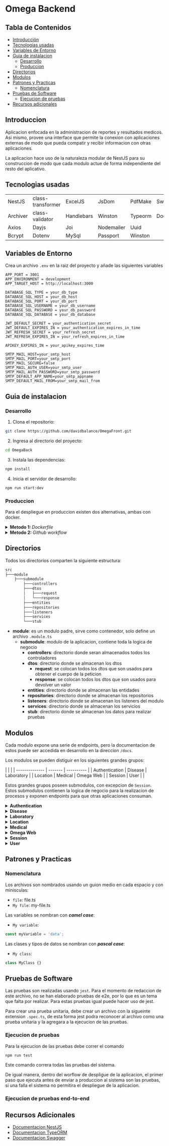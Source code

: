 # Omega Backend

## Tabla de Contenidos

- [Introducción](#introduction)
- [Tecnologias usadas](#used-technologies)
- [Variables de Entorno](#environment-variables)
- [Guia de instalacion](#installation-guide)
  - [Desarrollo](#installation-guide-dev)
  - [Produccion](#installation-guide-prod)
- [Directorios](#directory-structure)
- [Modulos](#module-documentation)
- [Patrones y Practicas](#patterns-and-practices)
  - [Nomenclatura](#patterns-and-practices-naming)
- [Pruebas de Software](#testing)
  - [Ejecucion de pruebas](#run-tests)
- [Recursos adicionales](#additional-resources)

<div id='introduction'/>

## Introduccion

Aplicacion enfocada en la administracion de reportes y resultados medicos. Asi mismo, provee una interface que permite la conexion con aplicaciones externas de modo que pueda compatir y recibir informacion con otras aplicaciones.

La aplicacion hace uso de la naturaleza modular de NestJS para su construccion de modo que cada modulo actue de forma independiente del resto del aplicativo.

<div id='used-technologies'/>

## Tecnologias usadas

|          |                   |            |            |         |         |
| -------- | ----------------- | ---------- | ---------- | ------- | ------- |
| NestJS   | class-transformer | ExcelJS    | JsDom      | PdfMake | Swagger |
| Archiver | class-validator   | Handlebars | Winston    | Typeorm | Docker  |
| Axios    | Dayjs             | Joi        | Nodemailer | Uuid    |         |
| Bcrypt   | Dotenv            | MySql      | Passport   | Winston |         |

<div id='environment-variables'/>

## Variables de Entorno

Crea un archivo `.env` en la raiz del proyecto y añade las siguientes variables

```env
APP_PORT = 3001
APP_ENVIRONMENT = development
APP_TARGET_HOST = http://localhost:3000

DATABASE_SQL_TYPE = your_db_type
DATABASE_SQL_HOST = your_db_host
DATABASE_SQL_PORT = your_db_port
DATABASE_SQL_USERNAME = your_db_username
DATABASE_SQL_PASSWORD = your_db_password
DATABASE_SQL_DATABASE = your_db_database

JWT_DEFAULT_SECRET = your_authentication_secret
JWT_DEFAULT_EXPIRES_IN = your_authentication_expires_in_time
JWT_REFRESH_SECRET = your_refresh_secret
JWT_REFRESH_EXPIRES_IN = your_refresh_expires_in_time

APIKEY_EXPIRES_IN = your_apikey_expires_time

SMTP_MAIL_HOST=your_smtp_host
SMTP_MAIL_PORT=your_smtp_port
SMTP_MAIL_SECURE=false
SMTP_MAIL_AUTH_USER=your_smtp_user
SMTP_MAIL_AUTH_PASSWORD=your_smtp_password
SMTP_DEFAULT_APP_NAME=your_smtp_appname
SMTP_DEFAULT_MAIL_FROM=your_smtp_mail_from
```

<div id='installation-guide'/>

## Guia de instalacion

<div id='installation-guide-dev'/>

### Desarrollo

1. Clona el repositorio:

```bash
git clone https://github.com/davidbalance/OmegaFront.git
```

2. Ingresa al directorio del proyecto:

```bash
cd OmegaBack
```

3. Instala las dependencias:

```bash
npm install
```

4. Inicia el servidor de desarrollo:

```bash
npm run start:dev
```

<div id='installation-guide-prod'/>

### Produccion

Para el despliegue en produccion existen dos alternativas, ambas con docker.

<details>
  <summary><b>Metodo 1: </b><i>Dockerfile</i></summary></br>

En el presente repositorio se puede encontrar un archivo `Dockerfile`, con el cual puede crear la imagen del proyecto. En este archivo se detalla la contruccion de la aplicacion y define un comando para que esta se inicialice.

Con ello en mente, solo hay que seguir los presentes pasos

1. Clonar el repositorio.

```bash
git clone https://github.com/davidbalance/OmegaBack.git
```

2. Ingresar al directorio.

```bash
cd OmegaBack
```

3. Crear una imagen de docker.

```bash
docker build -t OmegaBack:latest .
```

4. Ejecutar la imagen.

```bash
docker run OmegaBack:latest -e <variables de entorno>
```

</details>

<details>
  <summary><b>Metodo 2: </b><i>Github workflow</i></summary></br>

En el directorio `.github/workflow` encontrara el workflow del despliegue de la aplicacion, nombrado como `node.yml`. Este archivo ejecuta una serie de pasos para asegurarse que el sistema funcione sin problemas al mismo tiempo que crea una imagen de docker y la despliega en el servidor.

Los trabajos que corre este workflow son:

1. **test**: Ejecuta las pruebas unitarias del sistema, si fallan no se ejecuta el siguiente trabajo
2. **build_and_push_docker_image**: Crea una imagen de docker usando el dockerfile presente en el repositorio y lo sube a dockerhub.
3. **deploy**: Entra al servidor, accede al directorio indicado, apaga el contenedor de la aplicacion, lo elimina, descarga la nueva imagen, y corre el nuevo contendor.

Al observar el workflow se podra identificara que usa variables de entorno, esta pueden ser encontradas en github en `settings > Security > Secrets and variables > Actions`

#### Github secrets

- `SERVER_HOST`: Servidor donde se aloja la aplicacion
- `SERVER_USERNAME`: Usuario del servidor
- `SERVER_PASSWORD`: Contraseña del servidor
- `DOCKER_IMAGE`: Nombre de la imagen
- `DOCKERHUB_USERNAME`: Usuario de dockerhub
- `DOCKERHUB_TOKEN`: Token que provee docker hub
- `DOCKER_COMPOSE_DIRECTORY`: Directorio donde se aloja el archivo docker-compose.yml detro del servidor

#### Ejecutar el worflow

El workflow de despliegue se ejecutara automaticamente una vez se haga un cambio en la rama `main`

</details>

<div id='directory-structure'/>

## Directorios

Todos los directorios comparten la siguiente estructura:

```bash
src
├───module
    ├───submodule
        ├───controllers
        ├───dtos
        │   ├───request
        │   └───response
        ├───entities
        ├───repositories
        ├───listeners
        ├───services
        └───stub
```

- **module**: es un modulo padre, sirve como contenedor, solo define un archivo `.module.ts`
  - **submodule**: modulo de la aplicacion, contiene toda la logica de negocio
    - **controllers**: directorio donde seran almacenados todos los controladores
    - **dtos**: directorio donde se almacenan los dtos
      - **request**: se colocan todos los dtos que son usados para obtener el cuerpo de la peticion
      - **response**: se colocan todos los dtos que son usados para devolver un valor
    - **entities**: directorio donde se almacenan las entidades
    - **repositories**: directorio donde se almacenan los repositorios
    - **listeners**: directorio donde se almacenan los listeners del modulo
    - **services**: directorio donde se almacenan los servicios
    - **stub**: directorio donde se almacenan los datos para realizar pruebas

<div id='module-documentation'/>

## Modulos

Cada modulo expone una serie de endpoints, pero la documentacion de estos puede ser accedida en desarrollo en la direccion `/docs`.

Los modulos se pueden distiguir en los siguientes grandes grupos:

|                |         |
| -------------- | ------- | ---------- |
| Authentication | Disease | Laboratory |
| Location       | Medical | Omega Web  |
| Session        | User    |            |

Estos grandes grupos poseen submodulos, con excepcion de `Session`. Estos submodulos contienen la logica de negocio para la realizacion de procesos y exponen endpoints para que otras aplicaciones consuman.

<details>
  <summary><b>Authentication</b></summary>

Este modulo expone metodos de autenticacion, creacion de usuarios, y proteccion de rutas

- **Api key**: Modulo centrado en la administracion de api keys.
- **Token**: Modulo centrado en la administracion y validacion de tokens de autorizacion y refrescamiento
- **User credential**: Modulo centrado en la administracion de las credenciales de acceso de un usuario

</details>

<details>
  <summary><b>Disease</b></summary>

Este modulo agrupa datos asociados a las morbilidades y grupos de morbilidades. Por nomenclatura, se opto por llamar a la morbilidad como 'disease' en lugar de 'morbidity' pues esta palabra tambien puede ser traducida o percibida como 'morbosidad'.

- **Disease group**: Modulo centrado en la administracion de grupos de morbilidades.
- **Disease**: Modulo centrado en la administracion de morbilidades.

</details>

<details>
  <summary><b>Laboratory</b></summary>

Este modulo agrupa datos asociados a los examenes medicos. Un examen medico se pertenece a un subtipo de examenes, que a su vez pertenece a un tipo de examen.
Los submodulos asociados exponen endpoints para permitir la entrada de datos desde fuentes externas como Labint u Orion.

- **Exam type**: Modulo centrado en la administracion de tipos de examenes.
- **Exam subtype**: Modulo centrado en la administracion de subtipos de examenes
- **Exam**: Modulo centrado en la administracion de examenes.

</details>

<details>
  <summary><b>Location</b></summary>

Este modulo agrupa datos asociados a grupos de empresas y sus respectivos campos o grupos internos.
Los submodulos asociados exponen endpoints para permitir la entrada de datos desde fuentes externas como Labint u Orion.

- **Corporative group**: Modulo centrado en la administracion de grupos corporativos.
- **Company**: Modulo centrado en la administracion de empresas.
- **Branch**: Modulo centrado en la administracion de sucursales.
- **City**: Modulo centrado en la administracion de ciudades.
- **Management**: Modulo centrado en la administracion de gerencias.
- **Area**: Modulo centrado en la administracion de areas de empresariales.
- **Job position**: Modulo centrado en la administracion de posiciones de trabajo.

</details>

<details>
  <summary><b>Medical</b></summary>

Este modulo agrupa datos asociados a los procesos medicos.
Los submodulos asociados exponen endpoints para permitir la entrada de datos desde fuentes externas como Labint u Orion.

- **File downloader**: Modulo centrado en la obtencion de archivos medicos almacenados en el sistema.
- **Medical client**: Expone los datos del paciente como referencia para la orden medica.
- **Medical order**: Modulo centrado en la administracion de ordenes medicas.
- **Medical order result**: Modulo construido con el unico fin de proporcionar una capa intermedia entre la orden y el resultado durante la conexion con una aplicacion externa.
- **Medical result**: Modulo centrado en la administracion de resultados medicos. En otras aplicaciones este modulo puede ser considerado como el modulo de examenes o el modulo de pruebas.
- **Medical report**: Modulo centrado en la reporteria medica generada por un doctor.

</details>

<details>
  <summary><b>Omega Web</b></summary>

Este modulo funge como una capa de abstracion que proporciona datos y relacionados al frontend de la aplicacion, como el logo que debe mostrarse, las rutas a las que un usuario puede acceder, entre otras.

- **Web client**: Referencia del usuario que va a usar el sistema, a este se le asocian los datos como rutas y logo.
- **Web logo**: Modulo que almacena el logo que sera mostrado en la aplicacion web.
- **Web resource**: Modulo que administra las rutas de la aplicacion web.

</details>

<details>
  <summary><b>Session</b></summary>

Debido a temas relacionados al servidor, se opto por crear un modulo de 'Session' dentro del servidor, en lugar de crearlo en conjunto al frontend. Este se encarga de almacenar la sesion de un usuario y asociarla con un token de acceso y un token de refrescamiento, con el fin que no sean expuestos en el cliente, ya sea en el localstorage o en las cookies, pues dentro solo sera almacenada una sesion entregada por NextAuth.

</details>

<details>
  <summary><b>User</b></summary>

Este modulo agrupa datos asociados a los usuarios del sistema.

- **Doctor**: Modulo que administra a los medicos de la aplicacion, ademas de llevar un registro de las firmas cargadas.
- **Patient**: Modulo que administra a los pacientes.
- **Web resource**: Modulo que administra a los usuarios del sistema.

</details>

<div id='patterns-and-practices'/>

## Patrones y Practicas

<div id='patterns-and-practices-naming'/>

### Nomenclatura

Los archivos son nombrados usando un guion medio en cada espacio y con minisculas:

- `file`: file.ts
- `My file`: my-file.ts

Las variables se nombran con **_camel case_**:

- `My variable`:

```javascript
const myVariable = 'data';
```

Las clases y tipos de datos se nombran con **_pascal case_**:

- `My class`:

```javascript
class MyClass {}
```

<div id='testing'/>

## Pruebas de Software

Las pruebas son realizadas usando `jest`. Para el momento de redaccion de este archivo, no se han elaborado pruebas de e2e, por lo que es un tema que falta por realizar. Para estas pruebas igual puede hacer uso de jest.

Para crear una prueba unitaria, debe crear un archivo con la sigueinte extension `.spec.ts`, de esta forma jest podra reconocer al archivo como una prueba unitaria y la agregara a la ejecucion de las pruebas.

<div id='run-tests'/>

### Ejecucion de pruebas

Para la ejecucion de las pruebas debe correr el comando

```bash
npm run test
```

Este comando correra todas las pruebas del sistema.

De igual manera, dentro del worflow de despligue de la aplicacion, el primer paso que ejecuta antes de enviar a produccion al sistema son las pruebas, si una falla el sistema no permitira el despliegue de la aplicacion.

<div id='run-tests-e2e'/>

### Ejecucion de pruebas end-to-end

<div id='additional-resources'/>

## Recursos Adicionales

- [Documentacion NestJS](https://docs.nestjs.com/)
- [Documentacion TypeORM](https://typeorm.io/)
- [Documentacion Swagger](https://swagger.io/docs/)
